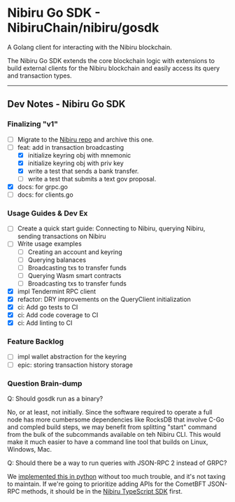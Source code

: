 # Nibiru Go SDK - NibiruChain/nibiru/gosdk

A Golang client for interacting with the Nibiru blockchain. 

The Nibiru Go SDK extends the core blockchain logic with extensions to build
external clients for the Nibiru blockchain and easily access its query and
transaction types.

--- 

## Dev Notes - Nibiru Go SDK

### Finalizing "v1"

- [ ] Migrate to the [Nibiru repo](https://github.com/NibiruChain/nibiru) and archive this one.
- [ ] feat: add in transaction broadcasting
  - [x] initialize keyring obj with mnemonic
  - [x] initialize keyring obj with priv key
  - [x] write a test that sends a bank transfer.
  - [ ] write a test that submits a text gov proposal.
- [x] docs: for grpc.go
- [ ] docs: for clients.go

### Usage Guides & Dev Ex

- [ ] Create a quick start guide: Connecting to Nibiru, querying Nibiru, sending
transactions on Nibiru
- [ ] Write usage examples
  - [ ] Creating an account and keyring
  - [ ] Querying balanaces
  - [ ] Broadcasting txs to transfer funds
  - [ ] Querying Wasm smart contracts
  - [ ] Broadcasting txs to transfer funds
- [x] impl Tendermint RPC client
- [x] refactor: DRY improvements on the QueryClient initialization
- [x] ci: Add go tests to CI
- [x] ci: Add code coverage to CI
- [x] ci: Add linting to CI

### Feature Backlog

- [ ] impl wallet abstraction for the keyring
- [ ] epic: storing transaction history storage 

### Question Brain-dump

Q: Should gosdk run as a binary?  

No, or at least, not initially. Since the software required to operate a full
node has more cumbersome dependencies like RocksDB that involve C-Go and compled
build steps, we may benefit from splitting "start" command from the bulk of the
subcommands available on teh Nibiru CLI. This would make it much easier to have a
command line tool that builds on Linux, Windows, Mac.

Q: Should there be a way to run queries with JSON-RPC 2 instead of GRPC?

We [implemented this in
python](https://github.com/NibiruChain/py-sdk/tree/v0.21.12/nibiru/jsonrpc)
without too much trouble, and it's not taxing to maintain. If we're going to
prioritize adding APIs for the CometBFT JSON-RPC methods, it should be in the
[Nibiru TypeScript SDK](https://github.com/NibiruChain/ts-sdk) first.
